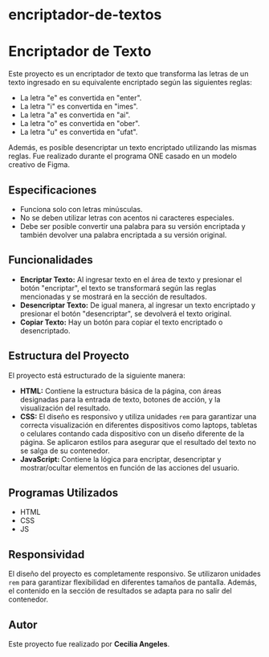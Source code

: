 # encriptador-de-textos
# Encriptador de Texto

Este proyecto es un encriptador de texto que transforma las letras de un texto ingresado en su equivalente encriptado según las siguientes reglas:

- La letra "e" es convertida en "enter".
- La letra "i" es convertida en "imes".
- La letra "a" es convertida en "ai".
- La letra "o" es convertida en "ober".
- La letra "u" es convertida en "ufat".

Además, es posible desencriptar un texto encriptado utilizando las mismas reglas. Fue realizado durante el programa ONE casado en un modelo creativo de Figma.

## Especificaciones

- Funciona solo con letras minúsculas.
- No se deben utilizar letras con acentos ni caracteres especiales.
- Debe ser posible convertir una palabra para su versión encriptada y también devolver una palabra encriptada a su versión original.

## Funcionalidades

- **Encriptar Texto:** Al ingresar texto en el área de texto y presionar el botón "encriptar", el texto se transformará según las reglas mencionadas y se mostrará en la sección de resultados.
- **Desencriptar Texto:** De igual manera, al ingresar un texto encriptado y presionar el botón "desencriptar", se devolverá el texto original.
- **Copiar Texto:** Hay un botón para copiar el texto encriptado o desencriptado.

## Estructura del Proyecto

El proyecto está estructurado de la siguiente manera:

- **HTML:** Contiene la estructura básica de la página, con áreas designadas para la entrada de texto, botones de acción, y la visualización del resultado.
- **CSS:** El diseño es responsivo y utiliza unidades `rem` para garantizar una correcta visualización en diferentes dispositivos como laptops, tabletas o celulares contando cada dispositivo con un diseño diferente de la página. Se aplicaron estilos para asegurar que el resultado del texto no se salga de su contenedor. 
- **JavaScript:** Contiene la lógica para encriptar, desencriptar y mostrar/ocultar elementos en función de las acciones del usuario.

## Programas Utilizados

- HTML
- CSS
- JS

## Responsividad

El diseño del proyecto es completamente responsivo. Se utilizaron unidades `rem` para garantizar flexibilidad en diferentes tamaños de pantalla. Además, el contenido en la sección de resultados se adapta para no salir del contenedor.

## Autor

Este proyecto fue realizado por **Cecilia Angeles**.
